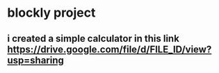 #  blockly project 
## i created a simple calculator in this link https://drive.google.com/file/d/FILE_ID/view?usp=sharing
